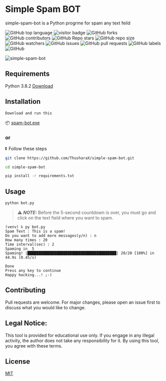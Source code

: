 # Simple Spam BOT

simple-spam-bot is a Python progrme for spam any text feild

![GitHub top language](https://img.shields.io/github/languages/top/ThusharaX/simple-spam-bot)
![visitor badge](https://visitor-badge.glitch.me/badge?page_id=ThusharaX.simple-spam-bot)
![GitHub forks](https://img.shields.io/github/forks/ThusharaX/simple-spam-bot?style=social)
![GitHub contributors](https://img.shields.io/github/contributors/ThusharaX/simple-spam-bot)
![GitHub Repo stars](https://img.shields.io/github/stars/ThusharaX/simple-spam-bot?style=social)
![GitHub repo size](https://img.shields.io/github/repo-size/ThusharaX/simple-spam-bot)
![GitHub watchers](https://img.shields.io/github/watchers/ThusharaX/simple-spam-bot?style=social)
![GitHub issues](https://img.shields.io/github/issues/ThusharaX/simple-spam-bot)
![GitHub pull requests](https://img.shields.io/github/issues-pr/ThusharaX/simple-spam-bot)
![GitHub labels](https://img.shields.io/github/labels/ThusharaX/simple-spam-bot/help%20wanted)
![GitHub](https://img.shields.io/github/license/ThusharaX/simple-spam-bot)

![simple-spam-bot](https://socialify.git.ci/ThusharaX/simple-spam-bot/image?description=1&forks=1&language=1&owner=1&pattern=Circuit%20Board&stargazers=1&theme=Dark)

## Requirements

Python 3.8.2
[Download](https://www.python.org/downloads/release/python-382/)

## Installation

```bash
Download and run this
```
📦
[spam-bot.exe](https://github.com/ThusharaX/simple-spam-bot/releases/download/v1.0.0/spam-bot.ThusharaX.exe)

### or

⏬ Follow these steps

```bash
git clone https://github.com/ThusharaX/simple-spam-bot.git
```

```bash
cd simple-spam-bot
```

```bash
pip install -r requirements.txt
```
## Usage

```bash
python bot.py
```

> :warning: **_NOTE:_** Before the 5-second countdown is over, you must go and click on the text field where you want to spam.

```
(venv) λ py bot.py
Spam Text : This is a spam!
Do you want to add more messages(y/n) : n
How many times : 20
Time interval(sec) : 2
Spaming in  5
Spaming! |████████████████████████████████████████| 20/20 [100%] in 44.9s (0.45/s)

Done
Press any key to continue
Happy hacking...! ;-)
```

## Contributing
Pull requests are welcome. For major changes, please open an issue first to discuss what you would like to change.


## Legal Notice:
This tool is provided for educational use only. If you engage in any illegal activity, the author does not take any responsibility for it. By using this tool, you agree with these terms.

## License
[MIT](https://choosealicense.com/licenses/mit/)
